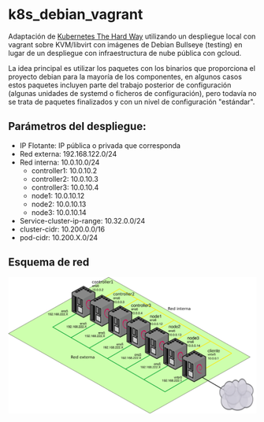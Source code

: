 # k8s_debian_vagrant

Adaptación de
[Kubernetes The Hard Way](https://github.com/kelseyhightower/kubernetes-the-hard-way)
utilizando un despliegue local con vagrant sobre KVM/libvirt con
imágenes de Debian Bullseye (testing) en lugar de un despliegue con
infraestructura de nube pública con gcloud.

La idea principal es utilizar los paquetes con los binarios que
proporciona el proyecto debian para la mayoría de los componentes, en
algunos casos estos paquetes incluyen parte del trabajo posterior de
configuración (algunas unidades de systemd o ficheros de
configuración), pero todavía no se trata de paquetes finalizados y con
un nivel de configuración "estándar".

## Parámetros del despliegue:

* IP Flotante: IP pública o privada que corresponda
* Red externa: 192.168.122.0/24
* Red interna: 10.0.10.0/24
  * controller1: 10.0.10.2
  * controller2: 10.0.10.3
  * controller3: 10.0.10.4
  * node1: 10.0.10.12
  * node2: 10.0.10.13
  * node3: 10.0.10.14
* Service-cluster-ip-range: 10.32.0.0/24
* cluster-cidr: 10.200.0.0/16
* pod-cidr: 10.200.X.0/24

## Esquema de red

![esquema_red](./img/esquema_red.png)
